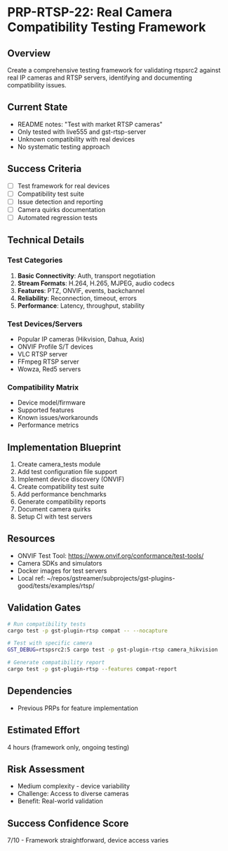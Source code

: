 # PRP-RTSP-22: Real Camera Compatibility Testing Framework

## Overview
Create a comprehensive testing framework for validating rtspsrc2 against real IP cameras and RTSP servers, identifying and documenting compatibility issues.

## Current State
- README notes: "Test with market RTSP cameras"
- Only tested with live555 and gst-rtsp-server
- Unknown compatibility with real devices
- No systematic testing approach

## Success Criteria
- [ ] Test framework for real devices
- [ ] Compatibility test suite
- [ ] Issue detection and reporting
- [ ] Camera quirks documentation
- [ ] Automated regression tests

## Technical Details

### Test Categories
1. **Basic Connectivity**: Auth, transport negotiation
2. **Stream Formats**: H.264, H.265, MJPEG, audio codecs
3. **Features**: PTZ, ONVIF, events, backchannel
4. **Reliability**: Reconnection, timeout, errors
5. **Performance**: Latency, throughput, stability

### Test Devices/Servers
- Popular IP cameras (Hikvision, Dahua, Axis)
- ONVIF Profile S/T devices
- VLC RTSP server
- FFmpeg RTSP server
- Wowza, Red5 servers

### Compatibility Matrix
- Device model/firmware
- Supported features
- Known issues/workarounds
- Performance metrics

## Implementation Blueprint
1. Create camera_tests module
2. Add test configuration file support
3. Implement device discovery (ONVIF)
4. Create compatibility test suite
5. Add performance benchmarks
6. Generate compatibility reports
7. Document camera quirks
8. Setup CI with test servers

## Resources
- ONVIF Test Tool: https://www.onvif.org/conformance/test-tools/
- Camera SDKs and simulators
- Docker images for test servers
- Local ref: ~/repos/gstreamer/subprojects/gst-plugins-good/tests/examples/rtsp/

## Validation Gates
```bash
# Run compatibility tests
cargo test -p gst-plugin-rtsp compat -- --nocapture

# Test with specific camera
GST_DEBUG=rtspsrc2:5 cargo test -p gst-plugin-rtsp camera_hikvision

# Generate compatibility report
cargo test -p gst-plugin-rtsp --features compat-report
```

## Dependencies
- Previous PRPs for feature implementation

## Estimated Effort
4 hours (framework only, ongoing testing)

## Risk Assessment
- Medium complexity - device variability
- Challenge: Access to diverse cameras
- Benefit: Real-world validation

## Success Confidence Score
7/10 - Framework straightforward, device access varies